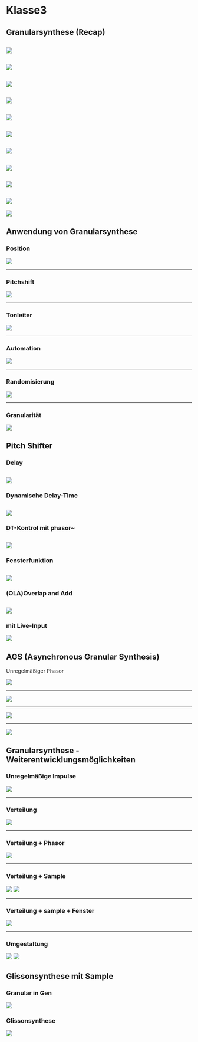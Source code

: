 # Klasse3


## Granularsynthese (Recap)
![](Klasse3/1.png)
---
![](Klasse3/2.png)
---
![](Klasse3/3.png)
---
![](Klasse3/2.png)
---
![](Klasse3/5.png)
---
![](Klasse3/6.png)
---
![](Klasse3/7.png)
---
![](Klasse3/8.png)
---
![](Klasse3/9.png)
---
![](Klasse3/10.png)
---
![](Klasse3/11.png)

## Anwendung von Granularsynthese

### Position
![](Klasse3/png/gra1.png)

---
### Pitchshift
![](Klasse3/png/gra2.png)

---
### Tonleiter
![](Klasse3/png/gra3.png)

---
### Automation
![](Klasse3/png/gra4.png)

---
### Randomisierung
![](Klasse3/png/gra5.png)

---
### Granularität

![](Klasse3/png/gra6.png)

## Pitch Shifter

### Delay
![](Klasse3/png/pitchshifter1.png)
---
### Dynamische Delay-Time
![](Klasse3/png/pitchshifter2.png)
---
### DT-Kontrol mit phasor~
![](Klasse3/png/pitchshifter3.png)
---
### Fensterfunktion
![](Klasse3/png/pitchshifter4.png)
---
### (OLA)Overlap and Add
![](Klasse3/png/pitchshifter5.png)
---
### mit Live-Input
![](Klasse3/png/pitchshifter6.png)

## AGS (Asynchronous Granular Synthesis)

Unregelmäßiger Phasor

![](Klasse3/png/ags_phasor.png)

---
![](Klasse3/png/phasor.png)

---
![](Klasse3/png/phasor2.png)

---
![](Klasse3/png/phasor3.png)


## Granularsynthese - Weiterentwicklungsmöglichkeiten
### Unregelmäßige Impulse

![](Klasse3/png/irregular.png)

---
### Verteilung

![](Klasse3/png/distribute.png)

---

### Verteilung + Phasor
![](Klasse3/png/distribute+phasor.png)

---
### Verteilung + Sample
![](Klasse3/png/ags-without.png)
![](Klasse3/png/ags-without-gen.png)

---
### Verteilung + sample + Fenster
![](Klasse3/png/ags-with.png)

---
### Umgestaltung

![](Klasse3/png/ags-refactored-gen.png)
![](Klasse3/png/ags-refactored-gengen.png)

## Glissonsynthese mit Sample

### Granular in Gen
![](Klasse3/png/glisson.png)

### Glissonsynthese
![](Klasse3/png/glisson2.png)
